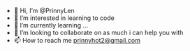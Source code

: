 - 👋 Hi, I’m @PrinnyLen
- 👀 I’m interested in learning to code
- 🌱 I’m currently learning ...
- 💞️ I’m looking to collaborate on as much i can help you with 
- 📫 How to reach me prinnyhot2@gmail.com

<!---
PrinnyLen/PrinnyLen is a ✨ special ✨ repository because its `README.md` (this file) appears on your GitHub profile.
You can click the Preview link to take a look at your changes.
--->
